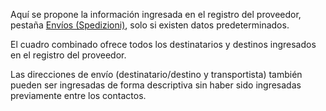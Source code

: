 Aquí se propone la información ingresada en el registro del proveedor, pestaña [Envíos (Spedizioni)](/docs/erp-home/registers/contacts/create-new-contact/accounting-data/customer-vendors-data/delivery), solo si existen datos predeterminados.

El cuadro combinado ofrece todos los destinatarios y destinos ingresados en el registro del proveedor.

Las direcciones de envío (destinatario/destino y transportista) también pueden ser ingresadas de forma descriptiva sin haber sido ingresadas previamente entre los contactos.